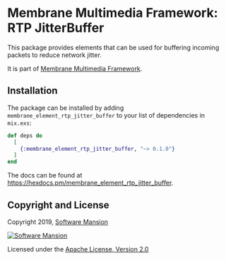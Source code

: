 # Membrane Multimedia Framework: RTP JitterBuffer

This package provides elements that can be used for buffering incoming packets
to reduce network jitter.

It is part of [Membrane Multimedia Framework](https://membraneframework.org).

## Installation

The package can be installed by adding `membrane_element_rtp_jitter_buffer` to your list of dependencies in `mix.exs`:

```elixir
def deps do
  [
    {:membrane_element_rtp_jitter_buffer, "~> 0.1.0"}
  ]
end
```

The docs can be found at <https://hexdocs.pm/membrane_element_rtp_jitter_buffer>.

## Copyright and License

Copyright 2019, [Software Mansion](https://swmansion.com/?utm_source=git&utm_medium=readme&utm_campaign=membrane)

[![Software Mansion](https://membraneframework.github.io/static/logo/swm_logo_readme.png)](https://swmansion.com/?utm_source=git&utm_medium=readme&utm_campaign=membrane)

Licensed under the [Apache License, Version 2.0](LICENSE)
